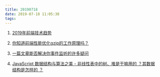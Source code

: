 ```yaml
---
title: 20190718
date: 2019-07-18 11:05:38
tags:
---
```


1. [2019年前端技术趋势](https://mp.weixin.qq.com/s/lmw_QV2oE8rjye6RYK8DXw)

2. [你知道前端性能优化gzip的工作原理吗？](https://juejin.im/post/5d27dd2de51d454f6f16ec89)

3. [一篇文章能否解决你事件监听的许多疑问](https://juejin.im/post/5d25c4cbe51d454f71439d6f)

4. [JavaScript 数据结构与算法之美 - 非线性表中的树、堆是干嘛用的 ？其数据结构是怎样的 ？](https://juejin.im/post/5d2dd6dc6fb9a07eb67dc34b)